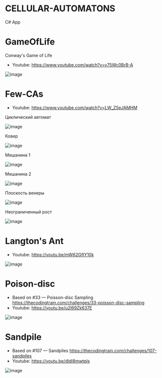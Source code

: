 # CELLULAR-AUTOMATONS
C# App

# GameOfLife
Conway's Game of Life
- Youtube: https://www.youtube.com/watch?v=v75Wc0BrB-A

![image](https://github.com/tltrus/GAMES/assets/77125487/064b6fe0-8bca-4261-a1e1-cf8ab9d51d10)

# Few-CAs

- Youtube: https://www.youtube.com/watch?v=LW_Z5eJAMHM

Циклический автомат

![image](https://github.com/tltrus/CELLULAR-AUTOMATONS/assets/77125487/47fbf940-41f6-44a2-bac2-2742eb482287)

Ковер

![image](https://github.com/tltrus/CELLULAR-AUTOMATONS/assets/77125487/66bd532c-3be7-4486-9ffd-e7039ea0b685)

Мешанина 1

![image](https://github.com/tltrus/CELLULAR-AUTOMATONS/assets/77125487/be376cda-0963-45de-8241-fedadaafc29c)

Мешанина 2

![image](https://github.com/tltrus/CELLULAR-AUTOMATONS/assets/77125487/3e87c966-a5bf-4254-9d56-44229f794110)

Плоскость венеры

![image](https://github.com/tltrus/CELLULAR-AUTOMATONS/assets/77125487/e8c085c9-d36c-4fea-a668-5326a130ad22)

Неограниченный рост

![image](https://github.com/tltrus/CELLULAR-AUTOMATONS/assets/77125487/21940499-4ceb-4ac8-b57a-4d3bbca68cb8)


# Langton's Ant

- Youtube: https://youtu.be/mW62GfIY10k

![image](https://github.com/tltrus/CELLULAR-AUTOMATONS/assets/77125487/e5fc9033-a212-401e-b2f7-cfc7cb0304c8)


# Poison-disc

- Based on #33 — Poisson-disc Sampling https://thecodingtrain.com/challenges/33-poisson-disc-sampling
- Youtube: https://youtu.be/u2I69Zk637E

![image](https://github.com/tltrus/CELLULAR-AUTOMATONS/assets/77125487/f3ffa6bc-6a80-429d-9c30-c52366aac07a)



# Sandpile

- Based on #107 — Sandpiles https://thecodingtrain.com/challenges/107-sandpiles
- Youtube: https://youtu.be/dldI8mwtpls

![image](https://github.com/tltrus/CELLULAR-AUTOMATONS/assets/77125487/debaaaf4-7a91-4159-add6-de0b22488a9d)

